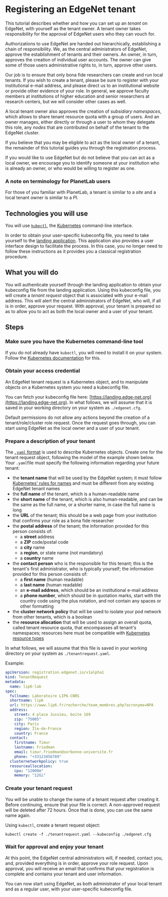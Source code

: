 # Registering an EdgeNet tenant

This tutorial describes whether and how you can set up an *tenant* on EdgeNet, with yourself as the tenant owner. A tenant owner takes responsibility for the approval of EdgeNet users who they can vouch for.

Authorizations to use EdgeNet are handed out hierarchically, establishing a chain of responsibility. We, as the central administrators of EdgeNet, approve the establishment of tenants and their owners. An owner, in turn, approves the creation of individual user accounts. The owner can give some of those users administrative rights to, in turn, approve other users.

Our job is to ensure that only bona fide researchers can create and run local tenants. If you wish to create a tenant, please be sure to register with your institutional e-mail address, and please direct us to an institutional website or provide other evidence of your role. In general, we approve faculty members at institutions of higher education and senior researchers at research centers, but we will consider other cases as well.

A local tenant owner also approves the creation of *subsidiary namespaces*, which allows to share tenant resource quota with a group of users. And an owner manages, either directly or through a user to whom they delegate this role, any *nodes* that are contributed on behalf of the tenant to the EdgeNet cluster.

If you believe that you may be eligible to act as the local owner of a tenant, the remainder of this tutorial guides you through the registration process.

If you would like to use EdgeNet but do not believe that you can act as a local owner, we encourage you to identify someone at your institution who is already an owner, or who would be willing to register as one.

### A note on terminology for PlanetLab users

For those of you familiar with PlanetLab, a tenant is similar to a *site* and a local tenant owner is similar to a *PI*.

## Technologies you will use

You will use [``kubectl``](https://kubernetes.io/docs/reference/kubectl/overview/), the [Kubernetes](https://kubernetes.io/) command-line interface.

In order to obtain your user-specific kubeconfig file, you need to take yourself to the [landing application](https://landing.edge-net.org). 
This application also provides a user interface design to facilitate the process.
In this case, you no longer need to follow these instructions as it provides you a classical registration procedure.

## What you will do

You will authenticate yourself through the landing application to obtain your kubeconfig file from the landing application.
Using this kubeconfig file, you will create a *tenant request* object that is associated with your e-mail address. 
This will alert the central administrators of EdgeNet, who will, if all is in order, approve your request. 
With approval, your tenant is prepared so as to allow you to act as both the local owner and a user of your tenant.

## Steps

### Make sure you have the Kubernetes command-line tool

If you do not already have ``kubectl``, you will need to install it on your system. Follow the [Kubernetes documentation](https://kubernetes.io/docs/tasks/tools/install-kubectl/) for this.

### Obtain your access credential

An EdgeNet tenant request is a Kubernetes object, and to manipulate objects on a Kubernetes system you need a kubeconfig file.

You can fetch your kubeconfig file here: [https://landing.edge-net.org](https://landing.edge-net.org). In what follows, we will assume that it is saved in your working directory on your system as ``./edgenet.cfg``.

Default permissions do not allow any actions beyond the creation of a tenant/role/cluster role request. Once the request goes through, you can start using EdgeNet as the local owner and a user of your tenant.

### Prepare a description of your tenant

The [``.yaml`` format](https://kubernetes.io/docs/concepts/overview/working-with-objects/kubernetes-objects/) is used to describe Kubernetes objects. Create one for the tenant request object, following the model of the example shown below. Your ``.yaml``file must specify the following information regarding your future tenant:
- the **tenant name** that will be used by the EdgeNet system; it must follow [Kubernetes' rules for names](https://kubernetes.io/docs/concepts/overview/working-with-objects/names/) and must be different from any existing EdgeNet tenant names
- the **full name** of the tenant, which is a human-readable name
- the **short name** of the tenant, which is also human-readable, and can be the same as the full name, or a shorter name, in case the full name is long
- the **URL** of the tenant; this should be a web page from your institution that confirms your role as a bona fide researcher
- the **postal address** of the tenant; the information provided for this person consists of:
  - a **street** address
  - a **ZIP** code/postal code
  - a **city** name
  - a **region**, or state name (not mandatory)
  - a **country** name
- the **contact person** who is the responsible for this tenant; this is the tenant's first administrator, who is typically yourself; the information provided for this person consists of:
  - a **first name** (human readable)
  - a **last name** (human readable)
  - an **e-mail address**, which should be an institutional e-mail address
  - a **phone number**, which should be in quotation marks, start with the country code using the plus notation, and not contain any spaces or other formatting
- the **cluster network policy** that will be used to isolate your pod network from other tenants, which is a boolean
- the **resource allocation** that will be used to assign an overall quota, called tenant resource quota, that encompasses all tenant's namespaces; resources here must be compatible with [Kubernetes resource types](https://kubernetes.io/docs/concepts/configuration/manage-resources-containers/#resource-types)

In what follows, we will assume that this file is saved in your working directory on your system as ``./tenantrequest.yaml``.

Example:
```yaml
apiVersion: registration.edgenet.io/v1alpha1
kind: TenantRequest
metadata:
  name: lip6-lab
spec:
  fullname: Laboratoire LIP6-CNRS
  shortname: lip6
  url: https://www.lip6.fr/recherche/team_membres.php?acronyme=NPA
  address:
    street: 4 place Jussieu, boite 169
    zip: "75005"
    city: Paris
    region: Île-de-France
    country: France
  contact:
    firstname: Timur
    lastname: Friedman
    email: timur.friedman@sorbonne-universite.fr
    phone: "+33123456789"
  clusternetworkpolicy: true
  resourceallocation:
    cpu: "12000m"
    memory: "12Gi"
```

### Create your tenant request

You will be unable to change the name of a tenant request after creating it. Before continuing, ensure that your file is correct. A non-approved request will be deleted after 72 hours. Once that is done, you can use the same name again.

Using ``kubectl``, create a tenant request object:

```
kubectl create -f ./tenantrequest.yaml --kubeconfig ./edgenet.cfg
```

### Wait for approval and enjoy your tenant

At this point, the EdgeNet central administrators will, if needed, contact you, and, provided everything is in order, approve your role request. Upon approval, you will receive an email that confirms that your registration is complete and contains your tenant and user information.

You can now start using EdgeNet, as both administrator of your local tenant and as a regular user, with your user-specific kubeconfig file.
